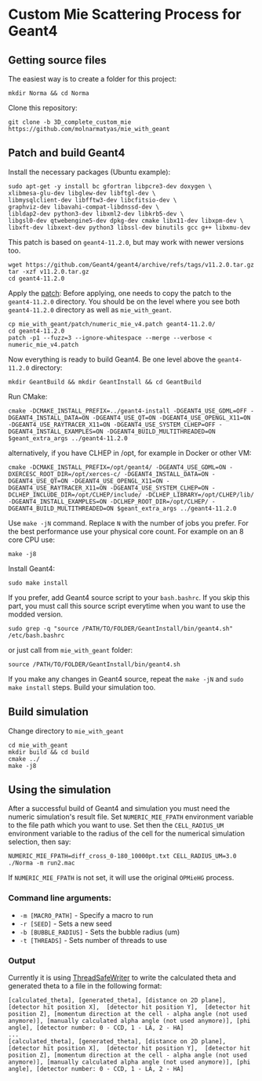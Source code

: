 # Custom Mie Scattering Process for Geant4

## Getting source files
The easiest way is to create a folder for this project:
```
mkdir Norma && cd Norma
```
Clone this repository:
```
git clone -b 3D_complete_custom_mie https://github.com/molnarmatyas/mie_with_geant
```


## Patch and build Geant4
Install the necessary packages (Ubuntu example):
```
sudo apt-get -y install bc gfortran libpcre3-dev doxygen \
xlibmesa-glu-dev libglew-dev libftgl-dev \
libmysqlclient-dev libfftw3-dev libcfitsio-dev \
graphviz-dev libavahi-compat-libdnssd-dev \
libldap2-dev python3-dev libxml2-dev libkrb5-dev \
libgsl0-dev qtwebengine5-dev dpkg-dev cmake libx11-dev libxpm-dev \
libxft-dev libxext-dev python3 libssl-dev binutils gcc g++ libxmu-dev
```

This patch is based on `geant4-11.2.0`, but may work with newer versions too.
```
wget https://github.com/Geant4/geant4/archive/refs/tags/v11.2.0.tar.gz
tar -xzf v11.2.0.tar.gz
cd geant4-11.2.0
```

Apply the [patch](patch/numeric_mie_v4.patch):
Before applying, one needs to copy the patch to the `geant4-11.2.0` directory.
You should be on the level where you see both `geant4-11.2.0` directory as well as `mie_with_geant`.
```
cp mie_with_geant/patch/numeric_mie_v4.patch geant4-11.2.0/
cd geant4-11.2.0
patch -p1 --fuzz=3 --ignore-whitespace --merge --verbose < numeric_mie_v4.patch
```


Now everything is ready to build Geant4. Be one level above the `geant4-11.2.0` directory:
```
mkdir GeantBuild && mkdir GeantInstall && cd GeantBuild
```

Run CMake:
```
cmake -DCMAKE_INSTALL_PREFIX=../geant4-install -DGEANT4_USE_GDML=OFF -DGEANT4_INSTALL_DATA=ON -DGEANT4_USE_QT=ON -DGEANT4_USE_OPENGL_X11=ON -DGEANT4_USE_RAYTRACER_X11=ON -DGEANT4_USE_SYSTEM_CLHEP=OFF -DGEANT4_INSTALL_EXAMPLES=ON -DGEANT4_BUILD_MULTITHREADED=ON $geant_extra_args ../geant4-11.2.0
```
alternatively, if you have CLHEP in /opt, for example in Docker or other VM:
```
cmake -DCMAKE_INSTALL_PREFIX=/opt/geant4/ -DGEANT4_USE_GDML=ON -DXERCESC_ROOT_DIR=/opt/xerces-c/ -DGEANT4_INSTALL_DATA=ON -DGEANT4_USE_QT=ON -DGEANT4_USE_OPENGL_X11=ON -DGEANT4_USE_RAYTRACER_X11=ON -DGEANT4_USE_SYSTEM_CLHEP=ON -DCLHEP_INCLUDE_DIR=/opt/CLHEP/include/ -DCLHEP_LIBRARY=/opt/CLHEP/lib/ -DGEANT4_INSTALL_EXAMPLES=ON -DCLHEP_ROOT_DIR=/opt/CLHEP/ -DGEANT4_BUILD_MULTITHREADED=ON $geant_extra_args ../geant4-11.2.0
```

Use `make -jN` command. Replace `N` with the number of jobs you prefer. For the best performance use your physical core count. For example on an 8 core CPU use:
```
make -j8
```

Install Geant4:
```
sudo make install
```

If you prefer, add Geant4 source script to your `bash.bashrc`. If you skip this part, you must call this source script everytime when you want to use the modded version.
```
sudo grep -q "source /PATH/TO/FOLDER/GeantInstall/bin/geant4.sh" /etc/bash.bashrc
```
or just call from `mie_with_geant` folder:
```
source /PATH/TO/FOLDER/GeantInstall/bin/geant4.sh
```

If you make any changes in Geant4 source, repeat the `make -jN` and `sudo make install` steps. Build your simulation too.

## Build simulation
Change directory to `mie_with_geant`
```
cd mie_with_geant
mkdir build && cd build
cmake ../
make -j8
```

## Using the simulation
After a successful build of Geant4 and simulation you must need the numeric simulation's result file. Set `NUMERIC_MIE_FPATH` environment variable to the file path which you want to use. Set then the  `CELL_RADIUS_UM` environment variable to the radius of the cell for the numerical simulation selection, then say:
```
NUMERIC_MIE_FPATH=diff_cross_0-180_10000pt.txt CELL_RADIUS_UM=3.0 ./Norma -m run2.mac
```

If `NUMERIC_MIE_FPATH` is not set, it will use the original `OPMieHG` process.

### Command line arguments:
- `-m [MACRO_PATH]` - Specify a macro to run
- `-r [SEED]` - Sets a new seed
- `-b [BUBBLE_RADIUS]` - Sets the bubble radius (um)
- `-t [THREADS]` - Sets number of threads to use

### Output
Currently it is using [ThreadSafeWriter](include/ThreadSafeWriter.hh) to write the calculated theta and generated theta to a file in the following format:
```
[calculated_theta], [generated_theta], [distance on 2D plane], [detector hit position X],  [detector hit position Y],  [detector hit position Z], [momentum direction at the cell - alpha angle (not used anymore)], [manually calculated alpha angle (not used anymore)], [phi angle], [detector number: 0 - CCD, 1 - LA, 2 - HA] 
...
[calculated_theta], [generated_theta], [distance on 2D plane], [detector hit position X],  [detector hit position Y],  [detector hit position Z], [momentum direction at the cell - alpha angle (not used anymore)], [manually calculated alpha angle (not used anymore)], [phi angle], [detector number: 0 - CCD, 1 - LA, 2 - HA] 
```
